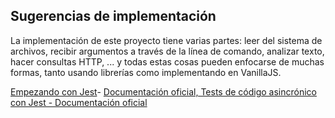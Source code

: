 ## Sugerencias de implementación

La implementación de este proyecto tiene varias partes: leer del sistema de archivos, recibir argumentos a través de la línea de comando, analizar texto, hacer consultas HTTP, ... y todas estas cosas pueden enfocarse de muchas formas, tanto usando librerías como implementando en VanillaJS.

[Empezando con Jest](https://jestjs.io/docs/es-ES/getting-stated)- [Documentación oficial, Tests de código asincrónico con Jest - Documentación oficial](https://jestjs.io/docs/es-ES/asynchonous)
